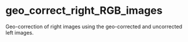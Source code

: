 # geo_correct_right_RGB_images
Geo-correction of right images using the geo-corrected and uncorrected left images.
